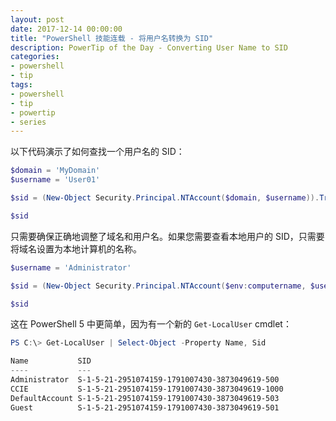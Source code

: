```yaml
---
layout: post
date: 2017-12-14 00:00:00
title: "PowerShell 技能连载 - 将用户名转换为 SID"
description: PowerTip of the Day - Converting User Name to SID
categories:
- powershell
- tip
tags:
- powershell
- tip
- powertip
- series
---
```

以下代码演示了如何查找一个用户名的 SID：

```powershell
$domain = 'MyDomain'
$username = 'User01'
```

```powershell
$sid = (New-Object Security.Principal.NTAccount($domain, $username)).Translate([Security.Principal.SecurityIdentifier]).Value

$sid
```

只需要确保正确地调整了域名和用户名。如果您需要查看本地用户的 SID，只需要将域名设置为本地计算机的名称。

```powershell
$username = 'Administrator'

$sid = (New-Object Security.Principal.NTAccount($env:computername, $username)).Translate([Security.Principal.SecurityIdentifier]).Value

$sid
```

这在 PowerShell 5 中更简单，因为有一个新的 `Get-LocalUser` cmdlet：

```powershell
PS C:\> Get-LocalUser | Select-Object -Property Name, Sid

Name           SID
----           ---
Administrator  S-1-5-21-2951074159-1791007430-3873049619-500
CCIE           S-1-5-21-2951074159-1791007430-3873049619-1000
DefaultAccount S-1-5-21-2951074159-1791007430-3873049619-503
Guest          S-1-5-21-2951074159-1791007430-3873049619-501
```

<!--本文国际来源：[Converting User Name to SID](http://community.idera.com/powershell/powertips/b/tips/posts/converting-user-name-to-sid)-->
